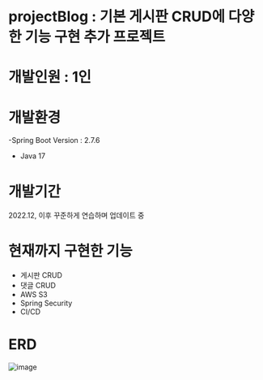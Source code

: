 # projectBlog : 기본 게시판 CRUD에 다양한 기능 구현 추가 프로젝트

# 개발인원 : 1인

# 개발환경

-Spring Boot Version : 2.7.6

- Java 17

# 개발기간

2022.12, 이후 꾸준하게 연습하며 업데이트 중

# 현재까지 구현한 기능

- 게시판 CRUD
- 댓글 CRUD
- AWS S3
- Spring Security
- CI/CD

# ERD

![image](https://user-images.githubusercontent.com/110814973/210943656-3e44fd3a-a1c7-4f9e-bc8c-7a5f0b820cc4.png)



